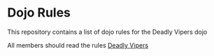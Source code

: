 Dojo Rules
==========

This repository contains a list of dojo rules for the Deadly Vipers dojo

All members should read the rules
[Deadly Vipers]("https://github.com/deadlyvipers")
